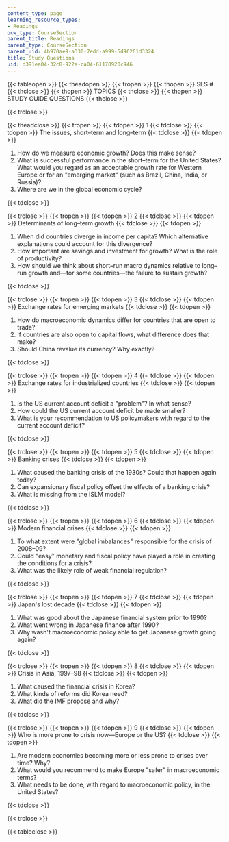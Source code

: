 ```yaml
---
content_type: page
learning_resource_types:
- Readings
ocw_type: CourseSection
parent_title: Readings
parent_type: CourseSection
parent_uid: 4b970ae9-a330-7edd-a999-5d96261d3324
title: Study Questions
uid: d391ea04-32c8-922a-ca04-61170920c946
---
```


{{< tableopen >}}
{{< theadopen >}}
{{< tropen >}}
{{< thopen >}}
SES #
{{< thclose >}}
{{< thopen >}}
TOPICS
{{< thclose >}}
{{< thopen >}}
STUDY GUIDE QUESTIONS
{{< thclose >}}

{{< trclose >}}

{{< theadclose >}}
{{< tropen >}}
{{< tdopen >}}
1
{{< tdclose >}}
{{< tdopen >}}
The issues, short–term and long–term
{{< tdclose >}}
{{< tdopen >}}


1.  How do we measure economic growth? Does this make sense?
2.  What is successful performance in the short–term for the United States? What would you regard as an acceptable growth rate for Western Europe or for an "emerging market" (such as Brazil, China, India, or Russia)?
3.  Where are we in the global economic cycle?


{{< tdclose >}}

{{< trclose >}}
{{< tropen >}}
{{< tdopen >}}
2
{{< tdclose >}}
{{< tdopen >}}
Determinants of long–term growth
{{< tdclose >}}
{{< tdopen >}}


1.  When did countries diverge in income per capita? Which alternative explanations could account for this divergence?
2.  How important are savings and investment for growth? What is the role of productivity?
3.  How should we think about short–run macro dynamics relative to long–run growth and—for some countries—the failure to sustain growth?


{{< tdclose >}}

{{< trclose >}}
{{< tropen >}}
{{< tdopen >}}
3
{{< tdclose >}}
{{< tdopen >}}
Exchange rates for emerging markets
{{< tdclose >}}
{{< tdopen >}}


1.  How do macroeconomic dynamics differ for countries that are open to trade?
2.  If countries are also open to capital flows, what difference does that make?
3.  Should China revalue its currency? Why exactly?


{{< tdclose >}}

{{< trclose >}}
{{< tropen >}}
{{< tdopen >}}
4
{{< tdclose >}}
{{< tdopen >}}
Exchange rates for industrialized countries
{{< tdclose >}}
{{< tdopen >}}


1.  Is the US current account deficit a "problem"? In what sense?
2.  How could the US current account deficit be made smaller?
3.  What is your recommendation to US policymakers with regard to the current account deficit?


{{< tdclose >}}

{{< trclose >}}
{{< tropen >}}
{{< tdopen >}}
5
{{< tdclose >}}
{{< tdopen >}}
Banking crises
{{< tdclose >}}
{{< tdopen >}}


1.  What caused the banking crisis of the 1930s? Could that happen again today?
2.  Can expansionary fiscal policy offset the effects of a banking crisis?
3.  What is missing from the ISLM model?


{{< tdclose >}}

{{< trclose >}}
{{< tropen >}}
{{< tdopen >}}
6
{{< tdclose >}}
{{< tdopen >}}
Modern financial crises
{{< tdclose >}}
{{< tdopen >}}


1.  To what extent were "global imbalances" responsible for the crisis of 2008–09?
2.  Could "easy" monetary and fiscal policy have played a role in creating the conditions for a crisis?
3.  What was the likely role of weak financial regulation?


{{< tdclose >}}

{{< trclose >}}
{{< tropen >}}
{{< tdopen >}}
7
{{< tdclose >}}
{{< tdopen >}}
Japan's lost decade
{{< tdclose >}}
{{< tdopen >}}


1.  What was good about the Japanese financial system prior to 1990?
2.  What went wrong in Japanese finance after 1990?
3.  Why wasn't macroeconomic policy able to get Japanese growth going again?


{{< tdclose >}}

{{< trclose >}}
{{< tropen >}}
{{< tdopen >}}
8
{{< tdclose >}}
{{< tdopen >}}
Crisis in Asia, 1997–98
{{< tdclose >}}
{{< tdopen >}}


1.  What caused the financial crisis in Korea?
2.  What kinds of reforms did Korea need?
3.  What did the IMF propose and why?


{{< tdclose >}}

{{< trclose >}}
{{< tropen >}}
{{< tdopen >}}
9
{{< tdclose >}}
{{< tdopen >}}
Who is more prone to crisis now—Europe or the US?
{{< tdclose >}}
{{< tdopen >}}


1.  Are modern economies becoming more or less prone to crises over time? Why?
2.  What would you recommend to make Europe "safer" in macroeconomic terms?
3.  What needs to be done, with regard to macroeconomic policy, in the United States?


{{< tdclose >}}

{{< trclose >}}

{{< tableclose >}}